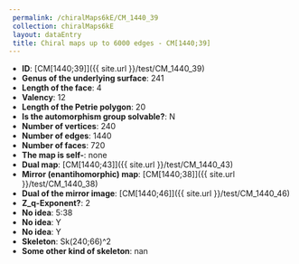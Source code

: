 ```yaml
--- 
 permalink: /chiralMaps6kE/CM_1440_39 
 collection: chiralMaps6kE
 layout: dataEntry
 title: Chiral maps up to 6000 edges - CM[1440;39]
---
```


- **ID**: [CM[1440;39]]({{ site.url }}/test/CM_1440_39)
- **Genus of the underlying surface**: 241
- **Length of the face**: 4
- **Valency**: 12
- **Length of the Petrie polygon**: 20
- **Is the automorphism group solvable?**: N
- **Number of vertices**: 240
- **Number of edges**: 1440
- **Number of faces**: 720
- **The map is self-**: none
- **Dual map**: [CM[1440;43]]({{ site.url }}/test/CM_1440_43)
- **Mirror (enantihomorphic) map**: [CM[1440;38]]({{ site.url }}/test/CM_1440_38)
- **Dual of the mirror image**: [CM[1440;46]]({{ site.url }}/test/CM_1440_46)
- **Z_q-Exponent?**: 2
- **No idea**:  5:38
- **No idea**: Y
- **No idea**: Y
- **Skeleton**: Sk(240;66)^2
- **Some other kind of skeleton**: nan
